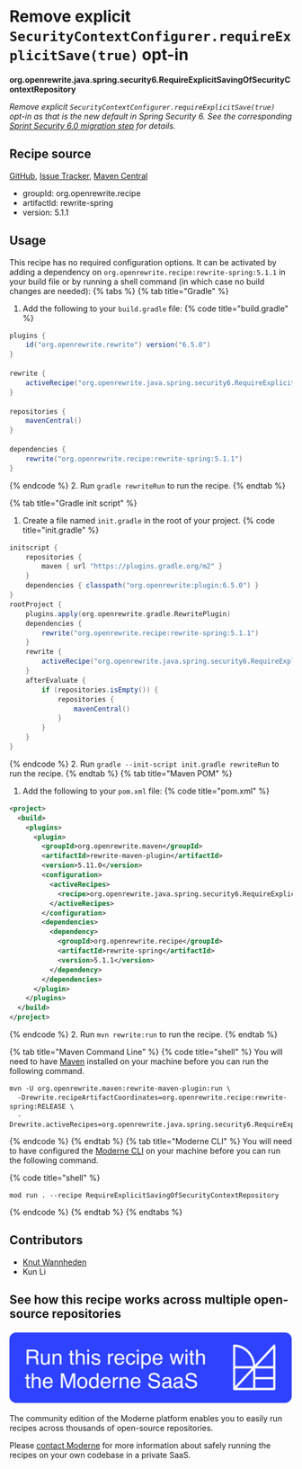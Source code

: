 # Remove explicit `SecurityContextConfigurer.requireExplicitSave(true)` opt-in

**org.openrewrite.java.spring.security6.RequireExplicitSavingOfSecurityContextRepository**

_Remove explicit `SecurityContextConfigurer.requireExplicitSave(true)` opt-in as that is the new default in Spring Security 6. See the corresponding [Sprint Security 6.0 migration step](https://docs.spring.io/spring-security/reference/6.0.0/migration/servlet/session-management.html#_require_explicit_saving_of_securitycontextrepository) for details._

## Recipe source

[GitHub](https://github.com/openrewrite/rewrite-spring/blob/main/src/main/java/org/openrewrite/java/spring/security6/RequireExplicitSavingOfSecurityContextRepository.java), [Issue Tracker](https://github.com/openrewrite/rewrite-spring/issues), [Maven Central](https://central.sonatype.com/artifact/org.openrewrite.recipe/rewrite-spring/5.1.1/jar)

* groupId: org.openrewrite.recipe
* artifactId: rewrite-spring
* version: 5.1.1


## Usage

This recipe has no required configuration options. It can be activated by adding a dependency on `org.openrewrite.recipe:rewrite-spring:5.1.1` in your build file or by running a shell command (in which case no build changes are needed): 
{% tabs %}
{% tab title="Gradle" %}
1. Add the following to your `build.gradle` file:
{% code title="build.gradle" %}
```groovy
plugins {
    id("org.openrewrite.rewrite") version("6.5.0")
}

rewrite {
    activeRecipe("org.openrewrite.java.spring.security6.RequireExplicitSavingOfSecurityContextRepository")
}

repositories {
    mavenCentral()
}

dependencies {
    rewrite("org.openrewrite.recipe:rewrite-spring:5.1.1")
}
```
{% endcode %}
2. Run `gradle rewriteRun` to run the recipe.
{% endtab %}

{% tab title="Gradle init script" %}
1. Create a file named `init.gradle` in the root of your project.
{% code title="init.gradle" %}
```groovy
initscript {
    repositories {
        maven { url "https://plugins.gradle.org/m2" }
    }
    dependencies { classpath("org.openrewrite:plugin:6.5.0") }
}
rootProject {
    plugins.apply(org.openrewrite.gradle.RewritePlugin)
    dependencies {
        rewrite("org.openrewrite.recipe:rewrite-spring:5.1.1")
    }
    rewrite {
        activeRecipe("org.openrewrite.java.spring.security6.RequireExplicitSavingOfSecurityContextRepository")
    }
    afterEvaluate {
        if (repositories.isEmpty()) {
            repositories {
                mavenCentral()
            }
        }
    }
}
```
{% endcode %}
2. Run `gradle --init-script init.gradle rewriteRun` to run the recipe.
{% endtab %}
{% tab title="Maven POM" %}
1. Add the following to your `pom.xml` file:
{% code title="pom.xml" %}
```xml
<project>
  <build>
    <plugins>
      <plugin>
        <groupId>org.openrewrite.maven</groupId>
        <artifactId>rewrite-maven-plugin</artifactId>
        <version>5.11.0</version>
        <configuration>
          <activeRecipes>
            <recipe>org.openrewrite.java.spring.security6.RequireExplicitSavingOfSecurityContextRepository</recipe>
          </activeRecipes>
        </configuration>
        <dependencies>
          <dependency>
            <groupId>org.openrewrite.recipe</groupId>
            <artifactId>rewrite-spring</artifactId>
            <version>5.1.1</version>
          </dependency>
        </dependencies>
      </plugin>
    </plugins>
  </build>
</project>
```
{% endcode %}
2. Run `mvn rewrite:run` to run the recipe.
{% endtab %}

{% tab title="Maven Command Line" %}
{% code title="shell" %}
You will need to have [Maven](https://maven.apache.org/download.cgi) installed on your machine before you can run the following command.

```shell
mvn -U org.openrewrite.maven:rewrite-maven-plugin:run \
  -Drewrite.recipeArtifactCoordinates=org.openrewrite.recipe:rewrite-spring:RELEASE \
  -Drewrite.activeRecipes=org.openrewrite.java.spring.security6.RequireExplicitSavingOfSecurityContextRepository
```
{% endcode %}
{% endtab %}
{% tab title="Moderne CLI" %}
You will need to have configured the [Moderne CLI](https://docs.moderne.io/moderne-cli/cli-intro) on your machine before you can run the following command.

{% code title="shell" %}
```shell
mod run . --recipe RequireExplicitSavingOfSecurityContextRepository
```
{% endcode %}
{% endtab %}
{% endtabs %}

## Contributors
* [Knut Wannheden](mailto:knut@moderne.io)
* Kun Li


## See how this recipe works across multiple open-source repositories

[![Moderne Link Image](/.gitbook/assets/ModerneRecipeButton.png)](https://app.moderne.io/recipes/org.openrewrite.java.spring.security6.RequireExplicitSavingOfSecurityContextRepository)

The community edition of the Moderne platform enables you to easily run recipes across thousands of open-source repositories.

Please [contact Moderne](https://moderne.io/product) for more information about safely running the recipes on your own codebase in a private SaaS.
